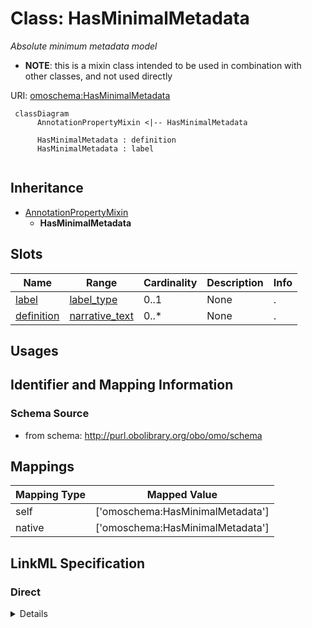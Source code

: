 # Class: HasMinimalMetadata
_Absolute minimum metadata model_




* __NOTE__: this is a mixin class intended to be used in combination with other classes, and not used directly


URI: [omoschema:HasMinimalMetadata](http://purl.obolibrary.org/obo/schema/HasMinimalMetadata)




```{mermaid}
 classDiagram
      AnnotationPropertyMixin <|-- HasMinimalMetadata
      
      HasMinimalMetadata : definition
      HasMinimalMetadata : label
      

```





## Inheritance
* [AnnotationPropertyMixin](AnnotationPropertyMixin.md)
    * **HasMinimalMetadata**



## Slots

| Name | Range | Cardinality | Description  | Info |
| ---  | --- | --- | --- | --- |
| [label](label.md) | [label_type](label_type.md) | 0..1 | None  | . |
| [definition](definition.md) | [narrative_text](narrative_text.md) | 0..* | None  | . |


## Usages



## Identifier and Mapping Information







### Schema Source


* from schema: http://purl.obolibrary.org/obo/omo/schema







## Mappings

| Mapping Type | Mapped Value |
| ---  | ---  |
| self | ['omoschema:HasMinimalMetadata'] |
| native | ['omoschema:HasMinimalMetadata'] |


## LinkML Specification

<!-- TODO: investigate https://stackoverflow.com/questions/37606292/how-to-create-tabbed-code-blocks-in-mkdocs-or-sphinx -->

### Direct

<details>
```yaml
name: HasMinimalMetadata
description: Absolute minimum metadata model
from_schema: http://purl.obolibrary.org/obo/omo/schema
is_a: AnnotationPropertyMixin
mixin: true
slots:
- label
- definition

```
</details>

### Induced

<details>
```yaml
name: HasMinimalMetadata
description: Absolute minimum metadata model
from_schema: http://purl.obolibrary.org/obo/omo/schema
is_a: AnnotationPropertyMixin
mixin: true
attributes:
  label:
    name: label
    comments:
    - SHOULD follow OBO label guidelines
    - MUST be unique within an ontology
    - SHOULD be unique across OBO
    in_subset:
    - allotrope required profile
    - go required profile
    - obi required profile
    from_schema: http://purl.obolibrary.org/obo/omo/schema
    exact_mappings:
    - skos:prefLabel
    is_a: core_property
    slot_uri: rdfs:label
    multivalued: false
    alias: label
    owner: HasMinimalMetadata
    range: label type
  definition:
    name: definition
    comments:
    - SHOULD be in Aristotelian (genus-differentia) form
    in_subset:
    - allotrope required profile
    - go required profile
    - obi required profile
    from_schema: http://purl.obolibrary.org/obo/omo/schema
    exact_mappings:
    - skos:definition
    is_a: core_property
    slot_uri: IAO:0000115
    multivalued: true
    alias: definition
    owner: HasMinimalMetadata
    range: narrative text

```
</details>